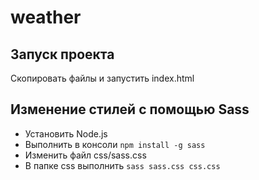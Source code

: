 # weather
## Запуск проекта
Скопировать файлы и запустить index.html
## Изменение стилей с помощью Sass
* Установить Node.js
* Выполнить в консоли 
```npm install -g sass```
* Изменить файл css/sass.css
* В папке css выполнить
```sass sass.css css.css```
